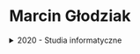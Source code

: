 # Marcin Głodziak
<details><summary>2020 - Studia informatyczne</summary>
  <ul><li><a href="https://marglodziak.github.io/">Link do mojej strony internetowej zbudowanej w GitHub Pages</a></li></ul>
</details>

